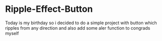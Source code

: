 # Ripple-Effect-Button
Today is my birthday so i decided to do a simple project with button which ripples from any direction and also add some aler function to congrads myself
